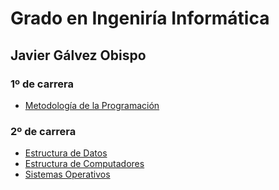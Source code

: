 # Grado en Ingeniría Informática

## Javier Gálvez Obispo

###	 1º de carrera
* [Metodología de la Programación](MP)

###  2º de carrera
* [Estructura de Datos](ED)
*	[Estructura de Computadores](EC)
*	[Sistemas Operativos](SO)
